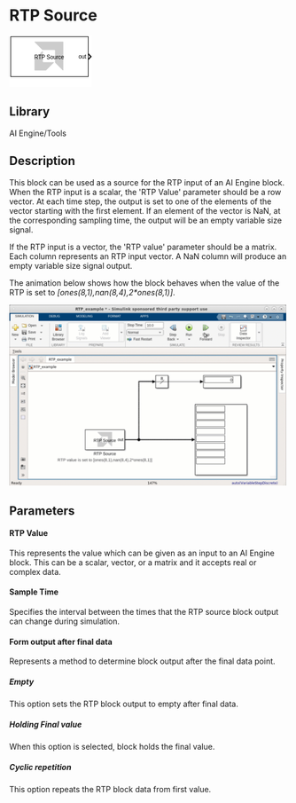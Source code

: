 # RTP Source

  
![](./Images/block.png)  

## Library

AI Engine/Tools

## Description

This block can be used as a source for the RTP input of an AI Engine
block. When the RTP input is a scalar, the 'RTP Value' parameter should
be a row vector. At each time step, the output is set to one of the
elements of the vector starting with the first element. If an element of
the vector is NaN, at the corresponding sampling time, the output will
be an empty variable size signal.

If the RTP input is a vector, the 'RTP value' parameter should be a
matrix. Each column represents an RTP input vector. A NaN column will
produce an empty variable size signal output.

The animation below shows how the block behaves when the value of the RTP is set to _[ones(8,1),nan(8,4),2*ones(8,1)\]_.

<img src="./Images/RTP_source.gif" width="500">


## Parameters

#### RTP Value  
This represents the value which can be given as an input to an AI Engine
block. This can be a scalar, vector, or a matrix and it accepts real or
complex data.

#### Sample Time  
Specifies the interval between the times that the RTP source block
output can change during simulation.

#### Form output after final data  
Represents a method to determine block output after the final data
point.

##### Empty  
This option sets the RTP block output to empty after final data.

##### Holding Final value  
When this option is selected, block holds the final value.

##### Cyclic repetition  
This option repeats the RTP block data from first value.
